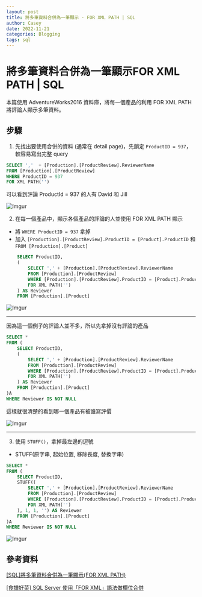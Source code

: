 ```yaml
---
layout: post
title: 將多筆資料合併為一筆顯示 - FOR XML PATH | SQL
author: Casey
date: 2022-11-21
categories: Blogging
tags: sql
---
```


# 將多筆資料合併為一筆顯示FOR XML PATH | SQL

本篇使用 AdventureWorks2016 資料庫，將每一個產品的利用 FOR XML PATH 將評論人顯示多筆資料。

## 步驟

1. 先找出要使用合併的資料 (通常在 detail page)，先鎖定 `ProductID = 937`，較容易寫出完整 query

```sql
SELECT ','  + [Production].[ProductReview].ReviewerName 
FROM [Production].[ProductReview]
WHERE ProductID = 937
FOR XML PATH('')
```

可以看到評論 ProductId = 937 的人有 David 和 Jill

![Imgur](https://i.imgur.com/tG8hCz0.png)

2.  在每一個產品中，顯示各個產品的評論的人並使用 FOR XML PATH 顯示

- 將 `WHERE ProductID = 937` 拿掉
- 加入 `[Production].[ProductReview].ProductID = [Product].ProductID` 和 `FROM [Production].[Product]`

```sql
	SELECT ProductID, 
	(
		SELECT ',' + [Production].[ProductReview].ReviewerName 
		FROM [Production].[ProductReview]
		WHERE [Production].[ProductReview].ProductID = [Product].ProductID
		FOR XML PATH('')
	) AS Reviewer
	FROM [Production].[Product]
```

![Imgur](https://i.imgur.com/n7t1JXJ.png)

---
因為這一個例子的評論人並不多，所以先拿掉沒有評論的產品

```SQL
SELECT *
FROM (
	SELECT ProductID, 
	(
		SELECT ',' + [Production].[ProductReview].ReviewerName 
		FROM [Production].[ProductReview]
		WHERE [Production].[ProductReview].ProductID = [Product].ProductID
		FOR XML PATH('')
	) AS Reviewer
	FROM [Production].[Product]
)A
WHERE Reviewer IS NOT NULL
```

這樣就很清楚的看到哪一個產品有被誰寫評價


![Imgur](https://i.imgur.com/ioxRg73.png)

---

3. 使用 `STUFF()`，拿掉最左邊的逗號

- STUFF(原字串, 起始位置, 移除長度, 替換字串)

```SQL
SELECT *
FROM (
	SELECT ProductID, 
	STUFF((
		SELECT ',' + [Production].[ProductReview].ReviewerName 
		FROM [Production].[ProductReview]
		WHERE [Production].[ProductReview].ProductID = [Product].ProductID
		FOR XML PATH('')
	), 1, 1, '') AS Reviewer
	FROM [Production].[Product]
)A
WHERE Reviewer IS NOT NULL
```

![Imgur](https://i.imgur.com/IW05Tp0.png)


## 參考資料

[[SQL]將多筆資料合併為一筆顯示(FOR XML PATH)](https://dotblogs.com.tw/kevinya/2012/06/01/72553)

[[食譜好菜] SQL Server 使用「FOR XML」語法做欄位合併](https://dotblogs.com.tw/supershowwei/2016/01/26/145353)